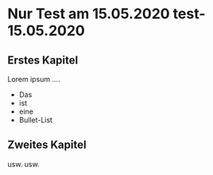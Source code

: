 # Nur Test am 15.05.2020 test-15.05.2020
## Erstes Kapitel
Lorem ipsum ....
- Das
- ist
- eine
- Bullet-List

## Zweites Kapitel
usw. usw.
